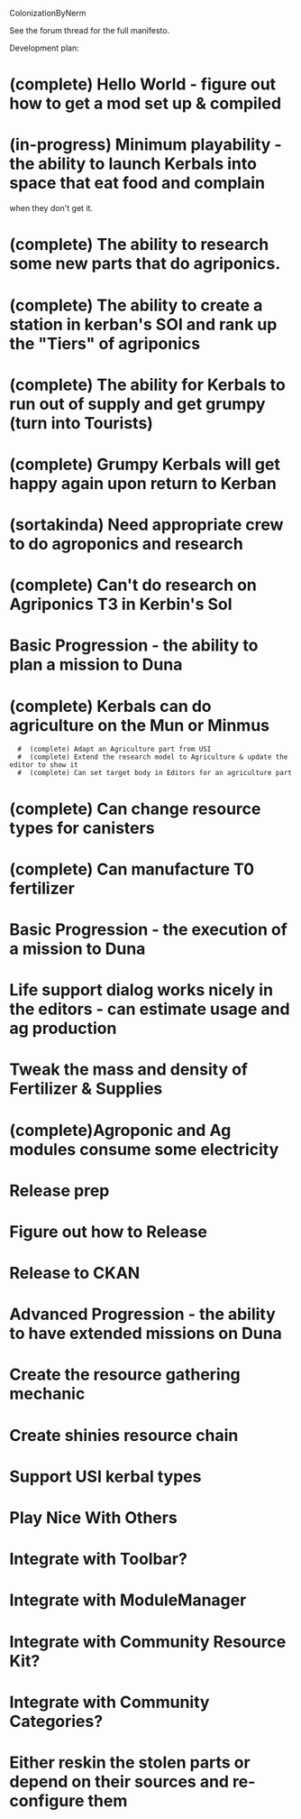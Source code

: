 ColonizationByNerm

See the forum thread for the full manifesto.



Development plan:

# (complete)  Hello World - figure out how to get a mod set up & compiled
# (in-progress)  Minimum playability - the ability to launch Kerbals into space that eat food and complain
  when they don't get it.
   #  (complete) The ability to research some new parts that do agriponics.
   #  (complete) The ability to create a station in kerban's SOI and rank up the "Tiers" of agriponics
   #  (complete) The ability for Kerbals to run out of supply and get grumpy (turn into Tourists)
   #  (complete) Grumpy Kerbals will get happy again upon return to Kerban
   #  (sortakinda) Need appropriate crew to do agroponics and research
   #  (complete) Can't do research on Agriponics T3 in Kerbin's SoI
# Basic Progression - the ability to plan a mission to Duna
   #  (complete) Kerbals can do agriculture on the Mun or Minmus
      #  (complete) Adapt an Agriculture part from USI
      #  (complete) Extend the research model to Agriculture & update the editor to show it
      #  (complete) Can set target body in Editors for an agriculture part
   #  (complete) Can change resource types for canisters
   #  (complete) Can manufacture T0 fertilizer
# Basic Progression - the execution of a mission to Duna
   #  Life support dialog works nicely in the editors - can estimate usage and ag production
   #  Tweak the mass and density of Fertilizer & Supplies
   #  (complete)Agroponic and Ag modules consume some electricity
# Release prep
   #  Figure out how to Release
   #  Release to CKAN
# Advanced Progression - the ability to have extended missions on Duna
   #  Create the resource gathering mechanic
   #  Create shinies resource chain
   #  Support USI kerbal types
# Play Nice With Others
   #  Integrate with Toolbar?
   #  Integrate with ModuleManager
   #  Integrate with Community Resource Kit?
   #  Integrate with Community Categories?
   #  Either reskin the stolen parts or depend on their sources and re-configure them
